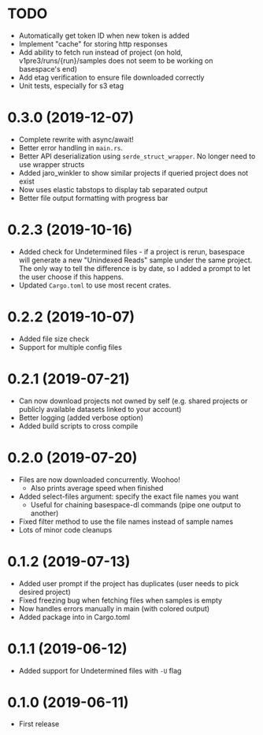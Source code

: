 # TODO

* Automatically get token ID when new token is added
* Implement "cache" for storing http responses
* Add ability to fetch run instead of project (on hold, v1pre3/runs/{run}/samples does not seem to be working on basespace's end)
* Add etag verification to ensure file downloaded correctly
* Unit tests, especially for s3 etag

# 0.3.0  (2019-12-07)

* Complete rewrite with async/await!
* Better error handling in `main.rs`.
* Better API deserialization using `serde_struct_wrapper`. No longer need to use wrapper structs
* Added jaro_winkler to show similar projects if queried project does not exist
* Now uses elastic tabstops to display tab separated output
* Better file output formatting with progress bar


# 0.2.3  (2019-10-16)

* Added check for Undetermined files - if a project is rerun, basespace will generate a new "Unindexed Reads"
sample under the same project. The only way to tell the difference is by date, so I added a prompt to let
the user choose if this happens.
* Updated `Cargo.toml` to use most recent crates.

# 0.2.2  (2019-10-07)

* Added file size check
* Support for multiple config files

# 0.2.1  (2019-07-21)

* Can now download projects not owned by self (e.g. shared projects or publicly available datasets linked to your account)
* Better logging (added verbose option)
* Added build scripts to cross compile

# 0.2.0  (2019-07-20)

* Files are now downloaded concurrently. Woohoo!
    - Also prints average speed when finished
* Added select-files argument: specify the exact file names you want
    - Useful for chaining basespace-dl commands (pipe one output to another)
* Fixed filter method to use the file names instead of sample names
* Lots of minor code cleanups

# 0.1.2  (2019-07-13)

* Added user prompt if the project has duplicates (user needs to pick desired project) 
* Fixed freezing bug when fetching files when samples is empty
* Now handles errors manually in main (with colored output)
* Added package into in Cargo.toml

# 0.1.1  (2019-06-12)

* Added support for Undetermined files with `-U` flag

# 0.1.0  (2019-06-11)

* First release
